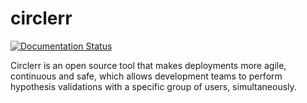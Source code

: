 # circlerr
[![Documentation Status](https://readthedocs.org/projects/circlerr/badge/?version=latest)](https://circlerr.readthedocs.io/en/latest/?badge=latest)

Circlerr is an open source tool that makes deployments more agile, continuous and safe, which allows development teams to perform hypothesis validations with a specific group of users, simultaneously.



